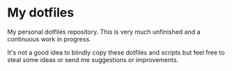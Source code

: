 # My dotfiles
My personal dotfiles repository. This is very much unfinished and a continuous work in progress.

It's not a good idea to blindly copy these dotfiles and scripts but feel free to steal some ideas or
send me suggestions or improvements.
